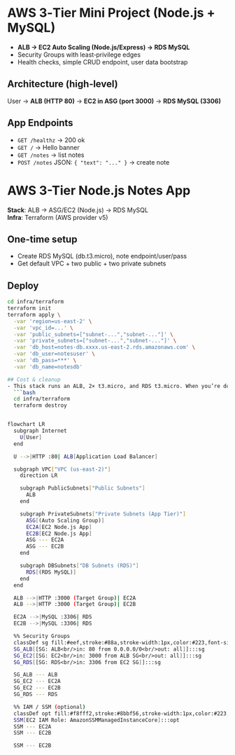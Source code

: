 # AWS 3‑Tier Mini Project (Node.js + MySQL)

- **ALB → EC2 Auto Scaling (Node.js/Express) → RDS MySQL**
- Security Groups with least‑privilege edges
- Health checks, simple CRUD endpoint, user data bootstrap

## Architecture (high‑level)
User → **ALB (HTTP 80)** → **EC2 in ASG (port 3000)** → **RDS MySQL (3306)**

## App Endpoints
- `GET /healthz` → 200 ok
- `GET /` → Hello banner
- `GET /notes` → list notes
- `POST /notes` JSON: `{ "text": "..." }` → create note

# AWS 3-Tier Node.js Notes App

**Stack**: ALB → ASG/EC2 (Node.js) → RDS MySQL  
**Infra**: Terraform (AWS provider v5)

## One-time setup
- Create RDS MySQL (db.t3.micro), note endpoint/user/pass
- Get default VPC + two public + two private subnets

## Deploy
```bash
cd infra/terraform
terraform init
terraform apply \
  -var 'region=us-east-2' \
  -var 'vpc_id=...' \
  -var 'public_subnets=["subnet-...","subnet-..."]' \
  -var 'private_subnets=["subnet-...","subnet-..."]' \
  -var 'db_host=notes-db.xxxx.us-east-2.rds.amazonaws.com' \
  -var 'db_user=notesuser' \
  -var 'db_pass=***' \
  -var 'db_name=notesdb'

## Cost & cleanup
- This stack runs an ALB, 2× t3.micro, and RDS t3.micro. When you’re done with practice:  
  ```bash
  cd infra/terraform
  terraform destroy


flowchart LR
  subgraph Internet
    U[User]
  end

  U -->|HTTP :80| ALB[Application Load Balancer]

  subgraph VPC["VPC (us-east-2)"]
    direction LR

    subgraph PublicSubnets["Public Subnets"]
      ALB
    end

    subgraph PrivateSubnets["Private Subnets (App Tier)"]
      ASG[(Auto Scaling Group)]
      EC2A[EC2 Node.js App]
      EC2B[EC2 Node.js App]
      ASG --- EC2A
      ASG --- EC2B
    end

    subgraph DBSubnets["DB Subnets (RDS)"]
      RDS[(RDS MySQL)]
    end
  end

  ALB -->|HTTP :3000 (Target Group)| EC2A
  ALB -->|HTTP :3000 (Target Group)| EC2B

  EC2A -->|MySQL :3306| RDS
  EC2B -->|MySQL :3306| RDS

  %% Security Groups
  classDef sg fill:#eef,stroke:#88a,stroke-width:1px,color:#223,font-size:12px;
  SG_ALB[[SG: ALB<br/>in: 80 from 0.0.0.0/0<br/>out: all]]:::sg
  SG_EC2[[SG: EC2<br/>in: 3000 from ALB SG<br/>out: all]]:::sg
  SG_RDS[[SG: RDS<br/>in: 3306 from EC2 SG]]:::sg

  SG_ALB --- ALB
  SG_EC2 --- EC2A
  SG_EC2 --- EC2B
  SG_RDS --- RDS

  %% IAM / SSM (optional)
  classDef opt fill:#f8fff2,stroke:#8bbf56,stroke-width:1px,color:#223,font-size:12px,stroke-dasharray: 4 2;
  SSM[EC2 IAM Role: AmazonSSMManagedInstanceCore]:::opt
  SSM --- EC2A
  SSM --- EC2B

  SSM --- EC2B

